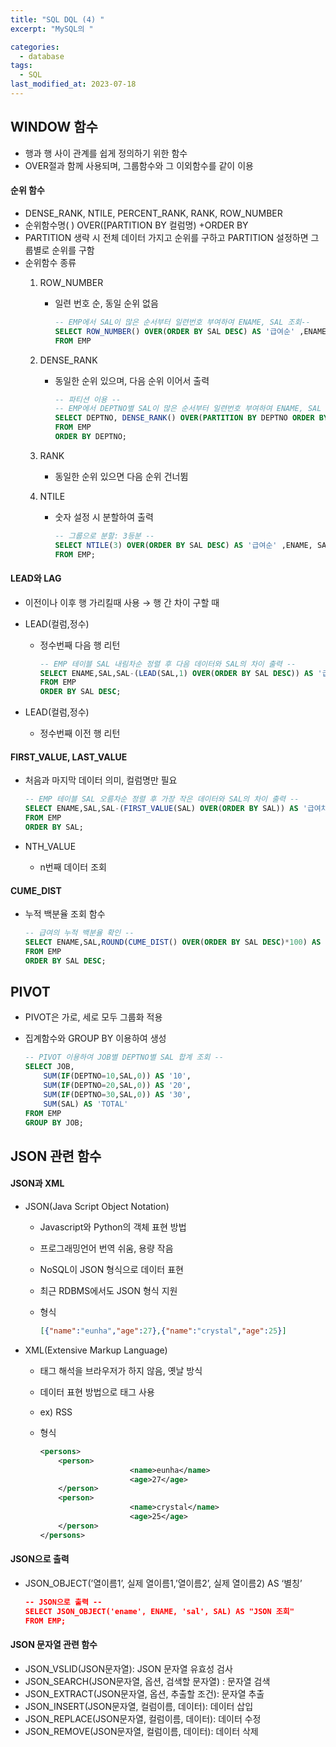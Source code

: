 ```yaml
---
title: "SQL DQL (4) "
excerpt: "MySQL의 "

categories:
  - database
tags:
  - SQL
last_modified_at: 2023-07-18
---
```

## WINDOW 함수

- 행과 행 사이 관계를 쉽게 정의하기 위한 함수
- OVER절과 함께 사용되며, 그룹함수와 그 이외함수를 같이 이용
#### 순위 함수
- DENSE_RANK, NTILE, PERCENT_RANK, RANK, ROW_NUMBER
- 순위함수명( ) OVER([PARTITION BY 컬럼명) +ORDER BY
- PARTITION 생략 시 전체 데이터 가지고 순위를 구하고 PARTITION 설정하면 그룹별로 순위를 구함
- 순위함수 종류
    1. ROW_NUMBER
        - 일련 번호 순, 동일 순위 없음
            
            ```sql
            -- EMP에서 SAL이 많은 순서부터 일련번호 부여하여 ENAME, SAL 조회-- 
            SELECT ROW_NUMBER() OVER(ORDER BY SAL DESC) AS '급여순' ,ENAME, SAL 
            FROM EMP
            ```
            
    2. DENSE_RANK
        - 동일한 순위 있으며, 다음 순위 이어서 출력
            
            ```sql
            -- 파티션 이용 --
            -- EMP에서 DEPTNO별 SAL이 많은 순서부터 일련번호 부여하여 ENAME, SAL 조회-- 
            SELECT DEPTNO, DENSE_RANK() OVER(PARTITION BY DEPTNO ORDER BY SAL DESC) AS '급여순' ,ENAME, SAL 
            FROM EMP
            ORDER BY DEPTNO;
            ```
            
    3. RANK
        - 동일한 순위 있으면 다음 순위 건너뜀
    4. NTILE
        - 숫자 설정 시 분할하여 출력
            
            ```sql
            -- 그룹으로 분할: 3등분 --
            SELECT NTILE(3) OVER(ORDER BY SAL DESC) AS '급여순' ,ENAME, SAL 
            FROM EMP;
            ```
                
#### LEAD와 LAG
- 이전이나 이후 행 가리킬때 사용 → 행 간 차이 구할 때
- LEAD(컬럼,정수)
    - 정수번째 다음 행 리턴
        
        ```sql
        -- EMP 테이블 SAL 내림차순 정렬 후 다음 데이터와 SAL의 차이 출력 --
        SELECT ENAME,SAL,SAL-(LEAD(SAL,1) OVER(ORDER BY SAL DESC)) AS '급여차'
        FROM EMP
        ORDER BY SAL DESC;
        ```
        
- LEAD(컬럼,정수)
    - 정수번째 이전 행 리턴

#### FIRST_VALUE, LAST_VALUE
- 처음과 마지막 데이터 의미, 컬럼명만 필요
    
    ```sql
    -- EMP 테이블 SAL 오름차순 정렬 후 가장 작은 데이터와 SAL의 차이 출력 --
    SELECT ENAME,SAL,SAL-(FIRST_VALUE(SAL) OVER(ORDER BY SAL)) AS '급여차'
    FROM EMP
    ORDER BY SAL;
    ```
- NTH_VALUE
    - n번째 데이터 조회

#### CUME_DIST
- 누적 백분율 조회 함수
    
    ```sql
    -- 급여의 누적 백분율 확인 -- 
    SELECT ENAME,SAL,ROUND(CUME_DIST() OVER(ORDER BY SAL DESC)*100) AS '누적급여 백분율'
    FROM EMP
    ORDER BY SAL DESC;
    ```
        

## PIVOT

- PIVOT은 가로, 세로 모두 그룹화 적용
- 집계함수와 GROUP BY 이용하여 생성
    
    ```sql
    -- PIVOT 이용하여 JOB별 DEPTNO별 SAL 합계 조회 --
    SELECT JOB,
    	SUM(IF(DEPTNO=10,SAL,0)) AS '10',
    	SUM(IF(DEPTNO=20,SAL,0)) AS '20',
    	SUM(IF(DEPTNO=30,SAL,0)) AS '30',
    	SUM(SAL) AS 'TOTAL'
    FROM EMP
    GROUP BY JOB;
    ```
    

## JSON 관련 함수

#### JSON과 XML
- JSON(Java Script Object Notation)
    - Javascript와 Python의 객체 표현 방법
    - 프로그래밍언어 번역 쉬움, 용량 작음
    - NoSQL이 JSON 형식으로 데이터 표현
    - 최근 RDBMS에서도 JSON 형식 지원
    - 형식
        
        ```json
        [{"name":"eunha","age":27},{"name":"crystal","age":25}]
        ```
        
- XML(Extensive Markup Language)
    - 태그 해석을 브라우저가 하지 않음, 옛날 방식
    - 데이터 표현 방법으로 태그 사용
    - ex) RSS
    - 형식
        
        ```xml
        <persons>
        	<person>
        					<name>eunha</name>
        					<age>27</age>	
        	</person>
        	<person>
        					<name>crystal</name>
        					<age>25</age>	
        	</person>
        </persons>
        ```
        
    
#### JSON으로 출력
- JSON_OBJECT(’열이름1’, 실제 열이름1,’열이름2’, 실제 열이름2) AS ‘별칭’
    
    ```json
    -- JSON으로 출력 --
    SELECT JSON_OBJECT('ename', ENAME, 'sal', SAL) AS "JSON 조회"
    FROM EMP;
    ```
    
    
#### JSON 문자열 관련 함수
- JSON_VSLID(JSON문자열): JSON 문자열  유효성 검사
- JSON_SEARCH(JSON문자열, 옵션, 검색할 문자열) : 문자열 검색
- JSON_EXTRACT(JSON문자열, 옵션, 추출할 조건): 문자열 추출
- JSON_INSERT(JSON문자열, 컬럼이름, 데이터): 데이터 삽입
- JSON_REPLACE(JSON문자열, 컬럼이름, 데이터): 데이터 수정
- JSON_REMOVE(JSON문자열, 컬럼이름, 데이터): 데이터 삭제